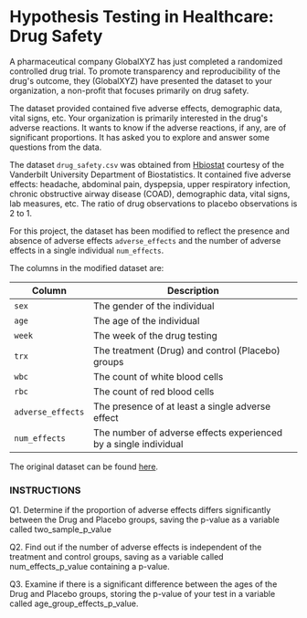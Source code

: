 # Hypothesis Testing in Healthcare: Drug Safety

A pharmaceutical company GlobalXYZ has just completed a randomized controlled drug trial. To promote transparency and reproducibility of the drug's outcome, they (GlobalXYZ) have presented the dataset to your organization, a non-profit that focuses primarily on drug safety.

The dataset provided contained five adverse effects, demographic data, vital signs, etc. Your organization is primarily interested in the drug's adverse reactions. It wants to know if the adverse reactions, if any, are of significant proportions. It has asked you to explore and answer some questions from the data.

The dataset `drug_safety.csv` was obtained from [Hbiostat](https://hbiostat.org/data/) courtesy of the Vanderbilt University Department of Biostatistics. It contained five adverse effects: headache, abdominal pain, dyspepsia, upper respiratory infection, chronic obstructive airway disease (COAD), demographic data, vital signs, lab measures, etc. The ratio of drug observations to placebo observations is 2 to 1.

For this project, the dataset has been modified to reflect the presence and absence of adverse effects `adverse_effects` and the number of adverse effects in a single individual `num_effects`.

The columns in the modified dataset are: 

| Column | Description |
|--------|-------------|
|`sex` | The gender of the individual |
|`age` | The age of the individual |
|`week` | The week of the drug testing |
|`trx` | The treatment (Drug) and control (Placebo) groups | 
|`wbc` | The count of white blood cells |
|`rbc` | The count of red blood cells |
|`adverse_effects` | The presence of at least a single adverse effect |
|`num_effects` | The number of adverse effects experienced by a single individual |

The original dataset can be found [here](https://hbiostat.org/data/repo/safety.rda).

### INSTRUCTIONS

Q1. Determine if the proportion of adverse effects differs significantly between the Drug and Placebo groups, saving the p-value as a variable called two_sample_p_value

Q2. Find out if the number of adverse effects is independent of the treatment and control groups, saving as a variable called num_effects_p_value containing a p-value.

Q3. Examine if there is a significant difference between the ages of the Drug and Placebo groups, storing the p-value of your test in a variable called age_group_effects_p_value.

